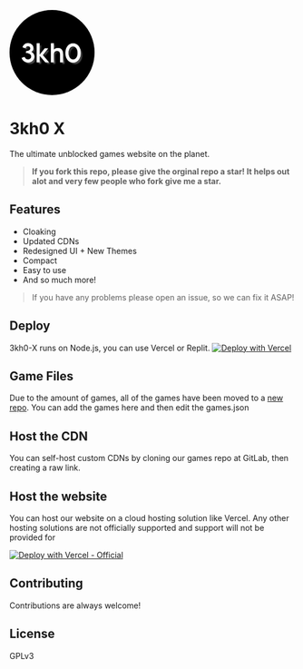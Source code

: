 
<p align="left">

<img style="border-radius:50%" height="150px" src="logo.png">

</p>
<h1 align="left">3kh0 X</h1>
<p align="left">The ultimate unblocked games website on the planet.</p>


> **If you fork this repo, please give the orginal repo a star! It helps out alot and very few people who fork give me a star.**


## Features
- Cloaking
- Updated CDNs
- Redesigned UI + New Themes
- Compact
- Easy to use
- And so much more!


> If you have any problems please open an issue, so we can fix it ASAP!

## Deploy 
3kh0-X runs on Node.js, you can use Vercel or Replit.
[![Deploy with Vercel](https://vercel.com/button)](https://vercel.com/new/clone?repository-url=https%3A%2F%2Fgithub.com%2Fvercel%2Fnext.js%2Ftree%2Fcanary%2Fexamples%2Fhello-world)


## Game Files
Due to the amount of games, all of the games have been moved to a [new repo](https://gitlab.com/kaioxdev/legacy-assets/).
You can add the games here and then edit the games.json

## Host the CDN
You can self-host custom CDNs by cloning our games repo at GitLab, then creating a raw link.

## Host the website

You can host our website on a cloud hosting solution like Vercel. Any other hosting solutions are not officially supported and support will not be provided for <br>


[![Deploy with Vercel - Official](https://binbashbanana.github.io/deploy-buttons/buttons/remade/vercel.svg)](https://vercel.com/new/clone?repository-url=https%3A%2F%2Fgithub.com%2Fvivanetwork%2Fwebsite-x) 

## Contributing
Contributions are always welcome!


## License
GPLv3 


